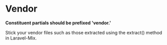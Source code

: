 # Vendor

**Constituent partials should be prefixed 'vendor.'**


Stick your vendor files such as those extracted using the extract() method in Laravel-Mix.

